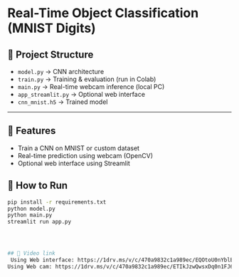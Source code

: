 # Real-Time Object Classification (MNIST Digits)

## 📌 Project Structure
- `model.py` → CNN architecture
- `train.py` → Training & evaluation (run in Colab)
- `main.py` → Real-time webcam inference (local PC)
- `app_streamlit.py` → Optional web interface
- `cnn_mnist.h5` → Trained model

---
## 📌 Features
- Train a CNN on MNIST or custom dataset
- Real-time prediction using webcam (OpenCV)
- Optional web interface using Streamlit


## 🚀 How to Run
```bash
pip install -r requirements.txt
python model.py
python main.py
streamlit run app.py




## 📌 Video link
 Using Web interface: https://1drv.ms/v/c/470a9832c1a989ec/EQOtoU0nYblBpHFKeq2ztO0Bc-ozPv_UQEIA01Fgi0jOOw?e=89Epl0
Using Web cam: https://1drv.ms/v/c/470a9832c1a989ec/ETIkJzwQwsxDq0n1FJ6pGRwBYHFCS_Ak3TUVkeksxf4r6w?e=omUIK1





